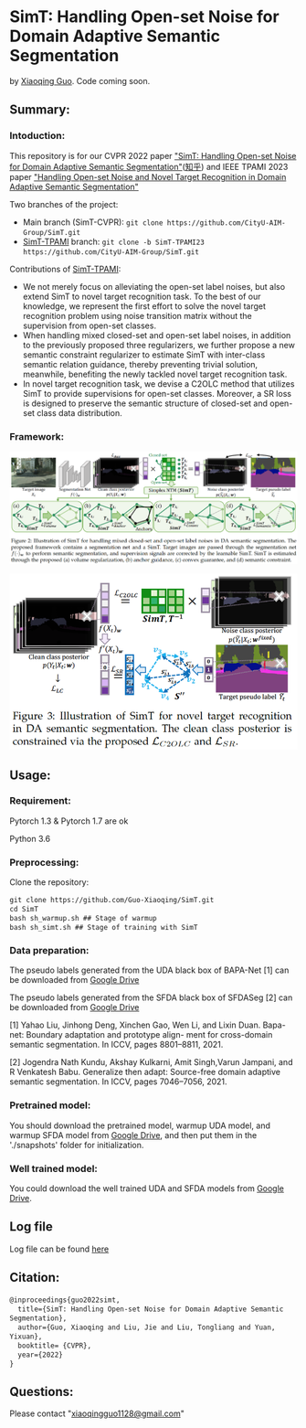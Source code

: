 # SimT: Handling Open-set Noise for Domain Adaptive Semantic Segmentation

by [Xiaoqing Guo](https://guo-xiaoqing.github.io/). Code coming soon.

## Summary:

### Intoduction:
This repository is for our CVPR 2022 paper ["SimT: Handling Open-set Noise for Domain Adaptive Semantic Segmentation"](https://arxiv.org/abs/2203.15202)([知乎](https://zhuanlan.zhihu.com/p/475830652)) and IEEE TPAMI 2023 paper ["Handling Open-set Noise and Novel Target Recognition in Domain Adaptive Semantic Segmentation"]()

Two branches of the project:
- Main branch (SimT-CVPR): ```git clone https://github.com/CityU-AIM-Group/SimT.git```
- [SimT-TPAMI](https://github.com/CityU-AIM-Group/SIGMA/tree/SimT-TPAMI23) branch: ```git clone -b SimT-TPAMI23 https://github.com/CityU-AIM-Group/SimT.git```

Contributions of [SimT-TPAMI](https://github.com/CityU-AIM-Group/SIGMA/tree/SimT-TPAMI23):
- We not merely focus on alleviating the open-set label noises, but also extend SimT to novel target recognition task. To the best of our knowledge, we represent the first effort to solve the novel target recognition problem using noise transition matrix without the supervision from open-set classes. 
- When handling mixed closed-set and open-set label noises, in addition to the previously proposed three regularizers, we further propose a new semantic constraint regularizer to estimate SimT with inter-class semantic relation guidance, thereby preventing trivial solution, meanwhile, benefiting the newly tackled novel target recognition task.
- In novel target recognition task, we devise a C2OLC method that utilizes SimT to provide supervisions for open-set classes. Moreover, a SR loss is designed to preserve the semantic structure of closed-set and open-set class data distribution.

### Framework:
![](https://github.com/CityU-AIM-Group/SimT/blob/main/network1.png)

![](https://github.com/CityU-AIM-Group/SimT/blob/main/network2.png)

## Usage:
### Requirement:
Pytorch 1.3 & Pytorch 1.7 are ok

Python 3.6

### Preprocessing:
Clone the repository:
```
git clone https://github.com/Guo-Xiaoqing/SimT.git
cd SimT 
bash sh_warmup.sh ## Stage of warmup
bash sh_simt.sh ## Stage of training with SimT
```

### Data preparation:
The pseudo labels generated from the UDA black box of BAPA-Net [1] can be downloaded from [Google Drive](https://drive.google.com/drive/folders/1Y1ujTw9PzrX61jirSZgypMumQrjZXp18?usp=sharing)

The pseudo labels generated from the SFDA black box of SFDASeg [2] can be downloaded from [Google Drive](https://drive.google.com/drive/folders/1oi98NhGngXCoCQPhJ9IpX_GvRY1XgA2R?usp=sharing)

[1] Yahao Liu, Jinhong Deng, Xinchen Gao, Wen Li, and Lixin Duan. Bapa-net: Boundary adaptation and prototype align- ment for cross-domain semantic segmentation. In ICCV, pages 8801–8811, 2021.

[2] Jogendra Nath Kundu, Akshay Kulkarni, Amit Singh,Varun Jampani, and R Venkatesh Babu. Generalize then adapt: Source-free domain adaptive semantic segmentation. In ICCV, pages 7046–7056, 2021.

### Pretrained model:
You should download the pretrained model, warmup UDA model, and warmup SFDA model from [Google Drive](https://drive.google.com/drive/folders/1A6207JIEHx0tfaRNeJpEnYvfILX9HkpA?usp=sharing), and then put them in the './snapshots' folder for initialization. 

### Well trained model:
You could download the well trained UDA and SFDA models from [Google Drive](https://drive.google.com/drive/folders/1A6207JIEHx0tfaRNeJpEnYvfILX9HkpA?usp=sharing).

## Log file
Log file can be found [here](https://github.com/CityU-AIM-Group/SimT/blob/main/logs/)

## Citation:
```
@inproceedings{guo2022simt,
  title={SimT: Handling Open-set Noise for Domain Adaptive Semantic Segmentation},
  author={Guo, Xiaoqing and Liu, Jie and Liu, Tongliang and Yuan, Yixuan},
  booktitle= {CVPR},
  year={2022}
}
```

## Questions:
Please contact "xiaoqingguo1128@gmail.com" 
